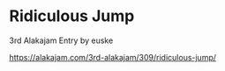 # Ridiculous Jump

3rd Alakajam Entry by euske

https://alakajam.com/3rd-alakajam/309/ridiculous-jump/

